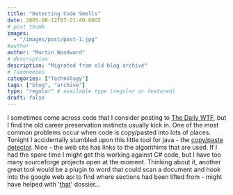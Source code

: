 ```yaml
---
title: "Detecting Code Smells"
date: 2005-08-12T07:21:40.000Z
# post thumb
images:
  - "/images/post/post-1.jpg"
#author
author: "Martin Woodward"
# description
description: "Migrated from old blog archive"
# Taxonomies
categories: ["Technology"]
tags: ["blog", "archive"]
type: "regular" # available type (regular or featured)
draft: false
---
```


I sometimes come across code that I consider posting to [The Daily WTF](http://thedailywtf.com/), but I find the old career preservation instincts usually kick in.  One of the most common problems occur when code is copy/pasted into lots of places.  Tonight I accidentally stumbled upon this little tool for java - the [copy/paste detector](http://pmd.sourceforge.net/cpd.html).  Nice - the web site has links to the algorithims that are used.  If I had the spare time I might get this working against C# code, but I have too many sourceforge projects open at the moment.  Thinking about it, another great tool would be a plugin to word that could scan a document and hook into the google web api to find where sections had been lifted from - might have helped with '[that](http://en.wikipedia.org/wiki/Dodgy_Dossier)' dossier...
